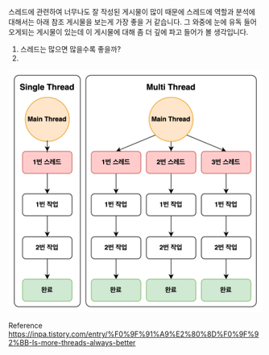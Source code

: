 스레드에 관련하여 너무나도 잘 작성된 게시물이 많이 때문에 스레드에 역할과 분석에 대해서는 아래 참조 게시물을 보는게 가장 좋을 거 같습니다.
그 와중에 눈에 유독 들어오게되는 게시물이 있는데 이 게시물에 대해 좀 더 깊에 파고 들어가 볼 생각입니다.

1. 스레드는 많으면 많을수록 좋을까?
2. 
![img.png](../assets/images/2024-08-06-Single-thread-And-Multi-thread-1.png)


Reference
https://inpa.tistory.com/entry/%F0%9F%91%A9%E2%80%8D%F0%9F%92%BB-Is-more-threads-always-better